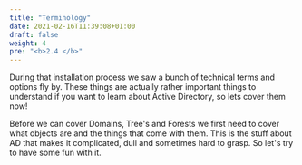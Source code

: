 ```yaml
---
title: "Terminology"
date: 2021-02-16T11:39:08+01:00
draft: false
weight: 4
pre: "<b>2.4 </b>"
---
```


During that installation process we saw a bunch of technical terms and options fly by. These things are actually rather important things to understand if you want to learn about Active Directory, so lets cover them now!

Before we can cover Domains, Tree's and Forests we first need to cover what objects are and the things that come with them. This is the stuff about AD that makes it complicated, dull and sometimes hard to grasp. So let's try to have some fun with it.